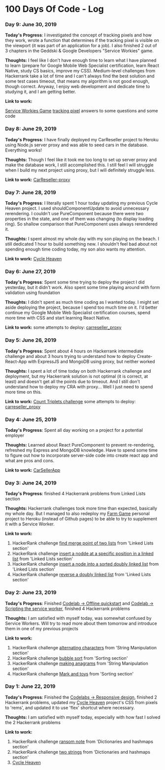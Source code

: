 # 100 Days Of Code - Log

### Day 9: June 30, 2019

**Today's Progress**: I investigated the concept of tracking pixels and how they work, wrote a function that determines if the tracking pixel is visible on the viewport (it was part of an application for a job). I also finished 2 out of 3 chapters in the Geddski & Google Developers "Service Workies" game.

**Thoughts:**
I feel like I don't have enough time to learn what I have planned to learn (prepare for Google Mobile Web Specialist certification, learn React Native, study CS basics, improve my CSS). Medium-level challenges from Hackerrank take a lot of time and I can't always find the best solution and some test cases timeout, that means my algorithm is not good enough, though correct. Anyway, I enjoy web development and dedicate time to studying it, and I am getting better.

**Link to work:**

[Service Workies Game](https://serviceworkies.com/)
[tracking pixel](https://github.com/RomanBogatikov/tracking_pixel) answers to some questions and some code

### Day 8: June 29, 2019

**Today's Progress**: I have finally deployed my CarReseller project to Heroku using Node.js server proxy and was able to seed cars in the database. Everything works!

**Thoughts:**
Though I feel like it took me too long to set up server proxy and make the database work, I still accomplished this. I still feel I will struggle when I build my next project using proxy, but I will definitely struggle less.

**Link to work:**
[CarReseller-proxy](https://github.com/RomanBogatikov/carreseller-proxy)

### Day 7: June 28, 2019

**Today's Progress**: I literally spent 1 hour today updating my previous Cycle Heaven project. I used shouldComponentUpdate to avoid unnecessary rerendering. I couldn't use PureComponent because there were two properties in the state, and one of them was changing (to display loading ring). So shallow comparison that PureComponent uses always rerendered it.

**Thoughts:**
I spent almost my whole day with my son playing on the beach. I still dedicated 1 hour to build something new. I shouldn't feel bad about not spending enough time coding today, my son also wants my attention.

**Link to work:**
[Cycle Heaven](https://github.com/RomanBogatikov/cycle_heaven_app_client)

### Day 6: June 27, 2019

**Today's Progress**: Spent some time trying to deploy the project I did yesterday, but it didn't work. Also spent some time playing around with form validation using foundation

**Thoughts:**
I didn't spent as much time coding as I wanted today. I might set aside deploying the project, because I spend too much time on it. I'd better continue my Google Mobile Web Specialist certification courses, spend more time with CSS and start learning React Native.

**Link to work:**
some attempts to deploy: [carreseller_proxy](https://github.com/RomanBogatikov/carreseller-proxy)

### Day 5: June 26, 2019

**Today's Progress**: Spent about 4 hours on Hackerrank intermediate challenge and about 3 hours trying to understand how to deploy Create-React-App with ExpressJS and MongoDB using proxy, but neither worked

**Thoughts:**
I spent a lot of time today on both Hackerrank challenge and deployment, but my Hackerrank solution is not optimal (it is correct, at least) and doesn't get all the points due to timeout. And I still don't understand how to deploy my CRA with proxy... Well I just need to spend more time on this.

**Link to work:**
[Count Triplets challenge](https://github.com/RomanBogatikov/Hackerrank_challenges/commit/cfbb782ef47534fbe0dadcdad3fc46bfc55d6a7e)
some attempts to deploy: [carreseller_proxy](https://github.com/RomanBogatikov/carreseller-proxy)

### Day 4: June 25, 2019

**Today's Progress**: Spent all day working on a project for a potential employer

**Thoughts:**
Learned about React PureComponent to prevent re-rendering, refreshed my Express and MongoDB knowledge. Have to spend some time to figure out how to incorporate server-side code into create react app and what are pros and cons.

**Link to work:**
[CarSellerApp](https://github.com/RomanBogatikov/car_seller_app_client)

### Day 3: June 24, 2019

**Today's Progress**: finished 4 Hackerrank problems from Linked Lists section

**Thoughts:** Hackerrank challenges took more time than expected, basically my whole day. But I managed to also redeploy my [Farm Game](https://github.com/RomanBogatikov/farm_game) personal project to Heroku (instead of Github pages) to be able to try to supplement it with a Service Worker.

**Link to work:**
1. HackerRank challenge [find merge point of two lists](https://github.com/RomanBogatikov/Hackerrank_challenges/commit/4eae99a3a11ea636a50dc3cdcd6273492e29cd2b) from 'Linked Lists section'
2. HackerRank challenge [insert a nodde at a specific position in a linked list](https://github.com/RomanBogatikov/Hackerrank_challenges/commit/fa4e19340e0bd65c51def5f7f7411cd1fad8e0c7) from 'Linked Lists section'
3. HackerRank challenge [insert a node into a sorted doubly linked list](https://github.com/RomanBogatikov/Hackerrank_challenges/commit/10c30d43570340d65b85b13132714a39f717b688) from 'Linked Lists section'
4. HackerRank challenge [reverse a doubly linked list](https://github.com/RomanBogatikov/Hackerrank_challenges/commit/0367f1cbe959ad47e996e6691652cfb8d936c8c7) from 'Linked Lists section'

### Day 2: June 23, 2019

**Today's Progress**: Finished [Codelab -> Offline quickstart](https://codelabs.developers.google.com/codelabs/pwa-offline-quickstart/index.html?index=..%2F..dev-pwa-training#0) and [Codelab -> Scripting the service worker](https://codelabs.developers.google.com/codelabs/pwa-scripting-the-service-worker/index.html?index=..%2F..dev-pwa-training#0), finished 4 Hackerrank problems

**Thoughts:** I am satisfied with myself today, was somewhat confused by Service Workers. Will try to read more about them tomorrow and introduce them in one of my previous projects

**Link to work:**
1. HackerRank challenge [alternating characters](https://github.com/RomanBogatikov/Hackerrank_challenges/blob/master/alternating_characters.js) from 'String Manipulation section'
2. HackerRank challenge [bubble sort](https://github.com/RomanBogatikov/Hackerrank_challenges/commit/8aaf225b8771c21f2546a9ca1d0e1c069d1c14e8) from 'Sorting section'
3. HackerRank challenge [making anagrams](https://github.com/RomanBogatikov/Hackerrank_challenges/commit/bdd2e2a8cdebc6b3181b34a74615819846d3a7cf) from 'String Manipulation section'
4. HackerRank challenge [Mark and toys](https://github.com/RomanBogatikov/Hackerrank_challenges/commit/125546d1fe7e0c7314dd19d8de24a9c9d9db996f) from 'Sorting section'

### Day 1: June 22, 2019

**Today's Progress**: Finished the [Codelabs -> Responsive design](https://codelabs.developers.google.com/codelabs/pwa-responsive-design/index.html?index=..%2F..dev-pwa-training#0), finished 2 Hackerrank problems, updated my [Cycle Heaven]() project's CSS from pixels to 'rems', and updated it to use 'flex' shortcut where necessary.

**Thoughts:** I am satisfied with myself today, especially with how fast I solved the 2 Hackerrank problems

**Link to work:**
1. HackerRank challenge [ransom note](https://github.com/RomanBogatikov/Hackerrank_challenges/blob/master/ransom_note.js) from 'Dictionaries and hashmaps section'
2. HackerRank challenge [two strings](https://github.com/RomanBogatikov/Hackerrank_challenges/blob/master/two_strings.js) from 'Dictionaries and hashmaps section'
3. [Cycle Heaven](https://github.com/RomanBogatikov/cycle_heaven_app_client)






<!--

### Day 0: February 30, 2016 (Example 2)
##### (delete me or comment me out)

**Today's Progress**: Fixed CSS, worked on canvas functionality for the app.

**Thoughts**: I really struggled with CSS, but, overall, I feel like I am slowly getting better at it. Canvas is still new for me, but I managed to figure out some basic functionality.

**Link(s) to work**: [Calculator App](http://www.example.com)


### Day 1: June 27, Monday

**Today's Progress**: I've gone through many exercises on FreeCodeCamp.

**Thoughts** I've recently started coding, and it's a great feeling when I finally solve an algorithm challenge after a lot of attempts and hours spent.

**Link(s) to work**
1. [Find the Longest Word in a String](https://www.freecodecamp.com/challenges/find-the-longest-word-in-a-string)
2. [Title Case a Sentence](https://www.freecodecamp.com/challenges/title-case-a-sentence) -->
